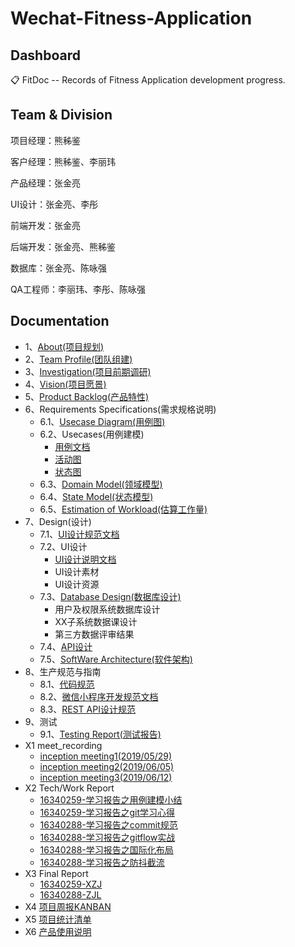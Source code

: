 # Wechat-Fitness-Application

## Dashboard

📋 FitDoc -- Records of Fitness Application development progress.

## Team & Division

项目经理：熊秭鉴

客户经理：熊秭鉴、李丽玮

产品经理：张金亮

UI设计：张金亮、李彤

前端开发：张金亮

后端开发：张金亮、熊秭鉴

数据库：张金亮、陈咏强

QA工程师：李丽玮、李彤、陈咏强

## Documentation

* 1、[About(项目规划)](/Report/Documents/About.md)
* 2、[Team Profile(团队组建)](/Report/Documents/TeamProfile.md)
* 3、[Investigation(项目前期调研)](/Report/Documents/Investigation.md)
* 4、[Vision(项目愿景)](/Report/Documents/Vision.md)
* 5、[Product Backlog(产品特性)](/Report/Documents/ProductBacklog.md)
* 6、Requirements Specifications(需求规格说明)
  * 6.1、[Usecase Diagram(用例图)](/Report/Documents/RequirementsSpecifications/UsecaseDiagram.md)
  * 6.2、Usecases(用例建模)
    * [用例文档](/Report/Documents/RequirementsSpecifications/UsecaseDoc.md)
    * [活动图](/Report/Documents/RequirementsSpecifications/活动图.md)
    * [状态图](/Report/Documents/RequirementsSpecifications/状态图.md)
  * 6.3、[Domain Model(领域模型)](/Report/Documents/RequirementsSpecifications/DomainModel.md)
  * 6.4、[State Model(状态模型)](/Report/Documents/RequirementsSpecifications/StateModel.md)
  * 6.5、[Estimation of Workload(估算工作量)](/Report/Documents/RequirementsSpecifications/EstimationOfWorkloads.md)
* 7、Design(设计)
  * 7.1、[UI设计规范文档](/Report/Documents/Design/UIBacklog.md)
  * 7.2、UI设计
    * [UI设计说明文档](/Report/Documents/Design/UIDesignSpecifications.md)
    * UI设计素材
    * UI设计资源
  * 7.3、[Database Design(数据库设计)](/Report/Documents/Design/DatabaseDesign.md)
    * 用户及权限系统数据库设计
    * XX子系统数据课设计
    * 第三方数据评审结果
  * 7.4、[API设计](/Report/Documents/Design/APIDesign.md)
  * 7.5、[SoftWare Architecture(软件架构)](/Report/Documents/Design/SoftWareArchitecture.md)
* 8、生产规范与指南
  * 8.1、[代码规范](/Report/Documents/CodeSpecifications.md)
  * 8.2、[微信小程序开发规范文档](/Report/Documents/developDoc.md)
  * 8.3、[REST API设计规范](/Report/Documents/RestAPI.md)
* 9、测试
  * 9.1、[Testing Report(测试报告)](/Report/Documents/TestingReport.md)
* X1 meet_recording
  * [inception meeting1(2019/05/29)](/Report/Documents/MeetingRecords/Inception1.md)
  * [inception meeting2(2019/06/05)](/Report/Documents/MeetingRecords/Inception2.md)
  * [inception meeting3(2019/06/12)](/Report/Documents/MeetingRecords/Inception3.md)
* X2 Tech/Work Report
  * [16340259-学习报告之用例建模小结](/Report/Documents/学习报告之用例建模小结.md)
  * [16340259-学习报告之git学习心得](/Report/Documents/学习报告之git学习心得.md)
  * [16340288-学习报告之commit规范](/Report/Documents/学习报告之commit规范.md)
  * [16340288-学习报告之gitflow实战](/Report/Documents/学习报告之gitflow实战.md)
  * [16340288-学习报告之国际化布局](/Report/Documents/学习报告之国际化布局.md)
  * [16340288-学习报告之防抖截流](/Report/Documents/学习报告之防抖截流.md)
* X3 Final Report
  * [16340259-XZJ](/Report/Documents/xzj-finalReport.md)
  * [16340288-ZJL](/Report/Documents/zjl-finalReport.md)
* X4 [项目周报KANBAN](https://github.com/orgs/fitnote/projects)
* X5 [项目统计清单](/Report/Documents/WorkSummary.md)
* X6 [产品使用说明](/Report/Documents/UsageIntroductions.md)
